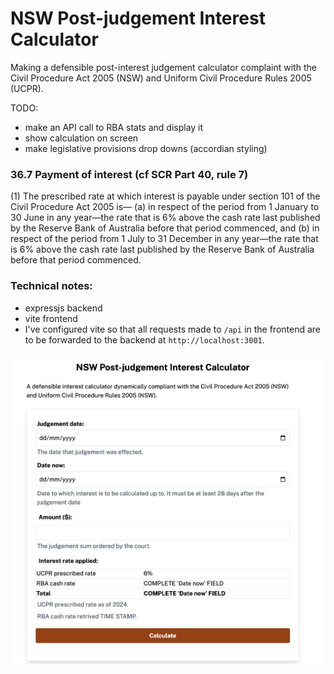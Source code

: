 # NSW Post-judgement Interest Calculator
Making a defensible post-interest judgement calculator complaint with the Civil Procedure Act 2005 (NSW) and Uniform Civil Procedure Rules 2005 (UCPR).

TODO:
* make an API call to RBA stats and display it
* show calculation on screen
* make legislative provisions drop downs (accordian styling)

### 36.7   Payment of interest (cf SCR Part 40, rule 7)
(1)  The prescribed rate at which interest is payable under section 101 of the Civil Procedure Act 2005 is—
(a)  in respect of the period from 1 January to 30 June in any year—the rate that is 6% above the cash rate last published by the Reserve Bank of Australia before that period commenced, and
(b)  in respect of the period from 1 July to 31 December in any year—the rate that is 6% above the cash rate last published by the Reserve Bank of Australia before that period commenced.

### Technical notes:
* expressjs backend
* vite frontend
* I've configured vite so that all requests made to `/api` in the frontend are to be forwarded to the backend at `http://localhost:3001`.

![alt text](image.png)